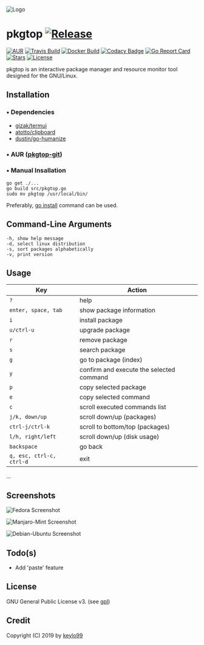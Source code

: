 
![Logo](https://user-images.githubusercontent.com/24392180/63693894-dd110e00-c81d-11e9-8f51-e00d5bd7d6a6.png)

# pkgtop [![Release](https://img.shields.io/github/release/keylo99/pkgtop.svg?style=flat-square)](https://github.com/keylo99/pkgtop/releases)
[![AUR](https://img.shields.io/aur/version/pkgtop-git.svg?style=flat-square)](https://aur.archlinux.org/packages/pkgtop-git/)
[![Travis Build](https://img.shields.io/travis/keylo99/pkgtop.svg?style=flat-square)](https://travis-ci.org/keylo99/pkgtop) [![Docker Build](https://img.shields.io/docker/cloud/build/keylo99/pkgtop.svg?style=flat-square)](https://hub.docker.com/r/keylo99/pkgtop/builds) [![Codacy Badge](https://img.shields.io/codacy/grade/f83f3a6b0bb042f39f799cb372405094.svg?style=flat-square)](https://www.codacy.com/app/keylo99/pkgtop?utm_source=github.com&amp;utm_medium=referral&amp;utm_content=keylo99/pkgtop&amp;utm_campaign=Badge_Grade) [![Go Report Card](https://goreportcard.com/badge/github.com/keylo99/pkgtop?style=flat-square)](https://goreportcard.com/report/github.com/keylo99/pkgtop) [![Stars](https://img.shields.io/github/stars/keylo99/pkgtop.svg?style=flat-square)](https://github.com/keylo99/pkgtop/stargazers) [![License](https://img.shields.io/github/license/keylo99/pkgtop.svg?color=blue&style=flat-square)](./LICENSE)

pkgtop is an interactive package manager and resource monitor tool designed for the GNU/Linux.

## Installation

### • Dependencies
* [gizak/termui](https://github.com/gizak/termui/)
* [atotto/clipboard](https://github.com/atotto/clipboard)
* [dustin/go-humanize](https://github.com/dustin/go-humanize)

### • AUR ([pkgtop-git](https://aur.archlinux.org/packages/pkgtop-git))

### • Manual Insallation

```
go get ./...
go build src/pkgtop.go
sudo mv pkgtop /usr/local/bin/
```
Preferably, [go install](https://golang.org/cmd/go/#hdr-Compile_and_install_packages_and_dependencies) command can be used.

## Command-Line Arguments
```
-h, show help message
-d, select linux distribution
-s, sort packages alphabetically
-v, print version
```

## Usage

| Key                      	| Action                                   	|
|--------------------------	|------------------------------------------	|
| `?`                      	| help                                     	|
| `enter, space, tab`      	| show package information                 	|
| `i`                      	| install package                          	|
| `u/ctrl-u`               	| upgrade package                          	|
| `r`                      	| remove package                           	|
| `s`                      	| search package                           	|
| `g`                      	| go to package (index)                    	|
| `y`                      	| confirm and execute the selected command 	|
| `p`                      	| copy selected package                    	|
| `e`                      	| copy selected command                    	|
| `c`                      	| scroll executed commands list            	|
| `j/k, down/up`           	| scroll down/up (packages)                	|
| `ctrl-j/ctrl-k`          	| scroll to bottom/top (packages)          	|
| `l/h, right/left`        	| scroll down/up (disk usage)              	|
| `backspace`              	| go back                                  	|
| `q, esc, ctrl-c, ctrl-d` 	| exit                                     	|

...

## Screenshots

![Fedora Screenshot](https://user-images.githubusercontent.com/24392180/63657577-596b0900-c7ac-11e9-9bc3-834f31c557fd.png)

![Manjaro-Mint Screenshot](https://user-images.githubusercontent.com/24392180/63795183-158f1580-c90c-11e9-8343-2dc24798c086.jpg)

![Debian-Ubuntu Screenshot](https://user-images.githubusercontent.com/24392180/63795189-17f16f80-c90c-11e9-96cc-dcd9bb660efe.jpg)


## Todo(s)
* Add 'paste' feature

## License

GNU General Public License v3. (see [gpl](https://www.gnu.org/licenses/gpl.txt))

## Credit

Copyright (C) 2019 by [keylo99](https://www.github.com/keylo99)